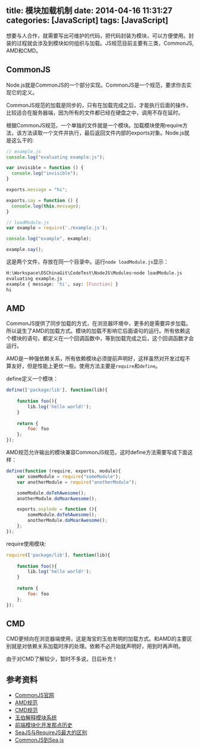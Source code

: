 title: 模块加载机制
date: 2014-04-16 11:31:27
categories: [JavaScript]
tags: [JavaScript]
---
想要与人合作，就需要写出可维护的代码，把代码封装为模块，可以方便使用。封装的过程就会涉及到模块如何组织与加载。JS规范目前主要有三类，CommonJS, AMD和CMD。
<!--more-->

## CommonJS
Node.js就是CommonJS的一个部分实现。CommonJS是一个规范，要求你去实现它的定义。

CommonJS规范的加载是同步的，只有在加载完成之后，才能执行后面的操作，比较适合在服务器端，因为所有的文件都已经在硬盘之中，调用不存在延时。

根据CommonJS规范，一个单独的文件就是一个模块。加载模块使用require方法，该方法读取一个文件并执行，最后返回文件内部的exports对象。Node.js就是这么干的:

```javascript
// example.js
console.log("evaluating example.js");

var invisible = function () {
  console.log("invisible");
}

exports.message = "hi";

exports.say = function () {
  console.log(this.message);
}

// loadModule.js
var example = require('./example.js');

console.log("example", example);

example.say();
```
这是两个文件，存放在同一个目录中。运行`node loadModule.js`显示：
```bash
H:\Workspace\OSChinaGit\CodeTest\NodeJS\Modules>node loadModule.js
evaluating example.js
example { message: 'hi', say: [Function] }
hi
```


## AMD
CommonJS提供了同步加载的方式，在浏览器环境中，更多的是需要异步加载。所以诞生了AMD的加载方式。模块的加载不影响它后面语句的运行。所有依赖这个模块的语句，都定义在一个回调函数中，等到加载完成之后，这个回调函数才会运行。


AMD是一种强依赖关系，所有依赖模块必须提前声明好，这样虽然对开发过程不算友好，但是性能上更优一些。使用方法主要是`require`和`define`。

define定义一个模块：
```javascript
define(['package/lib'], function(lib){
 
    function foo(){
        lib.log('hello world!');
    } 
 
    return {
        foo: foo
    };
});
```
AMD规范允许输出的模块兼容CommonJS规范，这时define方法需要写成下面这样：
```javascript
define(function (require, exports, module){
    var someModule = require("someModule");
    var anotherModule = require("anotherModule");

    someModule.doTehAwesome();
    anotherModule.doMoarAwesome();

    exports.asplode = function (){
        someModule.doTehAwesome();
        anotherModule.doMoarAwesome();
    };
});
```


require使用模块:
```javascript
require(['package/lib'], function(lib){
 
    function foo(){
        lib.log('hello world!');
    } 
 
    return {
        foo: foo
    };
});
```

## CMD
CMD更倾向在浏览器端使用，这是淘宝的玉伯发明的加载方式。和AMD的主要区别就是对依赖关系加载时序的处理。依赖不必开始就声明好，用到时再声明。

由于对CMD了解较少，暂时不多说，日后补充！

## 参考资料
- [CommonJS官网](http://www.commonjs.org/)
- [AMD规范](https://github.com/amdjs/amdjs-api/wiki/AMD)
- [CMD规范](https://github.com/seajs/seajs/issues/242)
- [玉伯解释模块系统](https://github.com/seajs/seajs/issues/240)
- [前端模块化开发那点历史](https://github.com/seajs/seajs/issues/588)
- [SeaJS与RequireJS最大的区别](http://www.douban.com/note/283566440/)
- [CommonJS到Sea.js](https://github.com/seajs/seajs/issues/269)